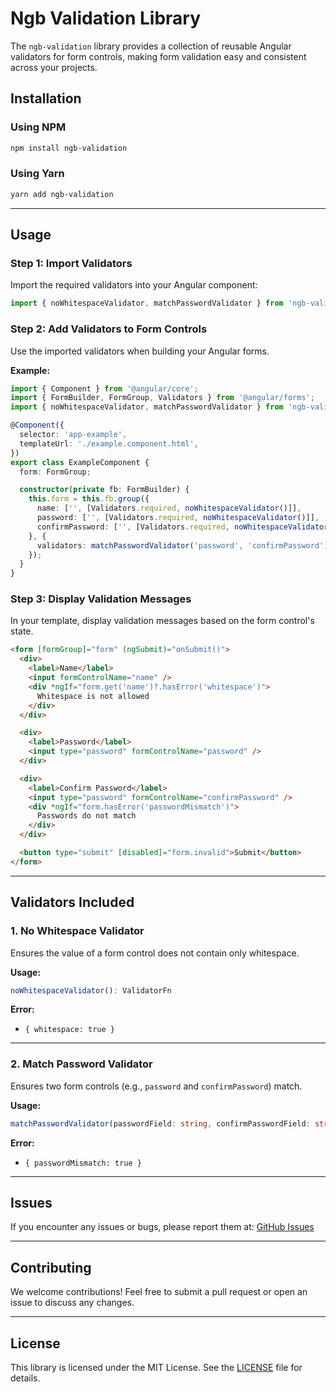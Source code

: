 # Ngb Validation Library

The `ngb-validation` library provides a collection of reusable Angular validators for form controls, making form validation easy and consistent across your projects.

## Installation

### Using NPM
```bash
npm install ngb-validation
```

### Using Yarn
```bash
yarn add ngb-validation
```

---

## Usage

### Step 1: Import Validators
Import the required validators into your Angular component:

```typescript
import { noWhitespaceValidator, matchPasswordValidator } from 'ngb-validation';
```

### Step 2: Add Validators to Form Controls
Use the imported validators when building your Angular forms.

**Example:**

```typescript
import { Component } from '@angular/core';
import { FormBuilder, FormGroup, Validators } from '@angular/forms';
import { noWhitespaceValidator, matchPasswordValidator } from 'ngb-validation';

@Component({
  selector: 'app-example',
  templateUrl: './example.component.html',
})
export class ExampleComponent {
  form: FormGroup;

  constructor(private fb: FormBuilder) {
    this.form = this.fb.group({
      name: ['', [Validators.required, noWhitespaceValidator()]],
      password: ['', [Validators.required, noWhitespaceValidator()]],
      confirmPassword: ['', [Validators.required, noWhitespaceValidator()]],
    }, {
      validators: matchPasswordValidator('password', 'confirmPassword'),
    });
  }
}
```

### Step 3: Display Validation Messages
In your template, display validation messages based on the form control's state.

```html
<form [formGroup]="form" (ngSubmit)="onSubmit()">
  <div>
    <label>Name</label>
    <input formControlName="name" />
    <div *ngIf="form.get('name')?.hasError('whitespace')">
      Whitespace is not allowed
    </div>
  </div>

  <div>
    <label>Password</label>
    <input type="password" formControlName="password" />
  </div>

  <div>
    <label>Confirm Password</label>
    <input type="password" formControlName="confirmPassword" />
    <div *ngIf="form.hasError('passwordMismatch')">
      Passwords do not match
    </div>
  </div>

  <button type="submit" [disabled]="form.invalid">Submit</button>
</form>
```

---

## Validators Included

### 1. **No Whitespace Validator**
Ensures the value of a form control does not contain only whitespace.

**Usage:**
```typescript
noWhitespaceValidator(): ValidatorFn
```

**Error:**
- `{ whitespace: true }`

---

### 2. **Match Password Validator**
Ensures two form controls (e.g., `password` and `confirmPassword`) match.

**Usage:**
```typescript
matchPasswordValidator(passwordField: string, confirmPasswordField: string): ValidatorFn
```

**Error:**
- `{ passwordMismatch: true }`

---

## Issues
If you encounter any issues or bugs, please report them at:
[GitHub Issues](https://github.com/your-username/ngb-validation/issues)

---

## Contributing
We welcome contributions! Feel free to submit a pull request or open an issue to discuss any changes.

---

## License
This library is licensed under the MIT License. See the [LICENSE](./LICENSE) file for details.
